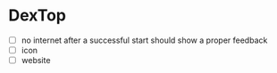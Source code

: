 # DexTop

- [ ] no internet after a successful start should show a proper feedback
- [ ] icon
- [ ] website
